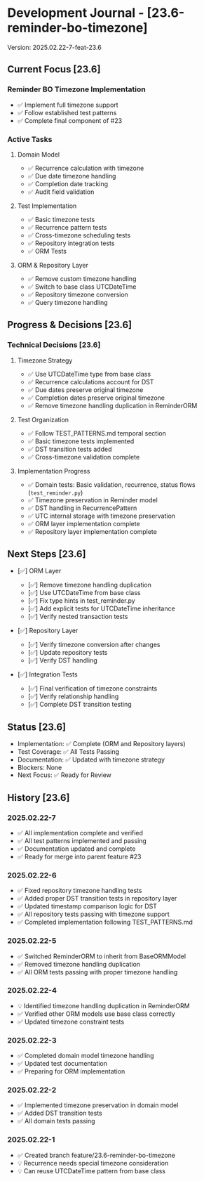 # Development Journal - [23.6-reminder-bo-timezone]
Version: 2025.02.22-7-feat-23.6

## Current Focus [23.6]
### Reminder BO Timezone Implementation
- ✅ Implement full timezone support
- ✅ Follow established test patterns
- ✅ Complete final component of #23

### Active Tasks
1. Domain Model
   - ✅ Recurrence calculation with timezone
   - ✅ Due date timezone handling
   - ✅ Completion date tracking
   - ✅ Audit field validation

2. Test Implementation
   - ✅ Basic timezone tests
   - ✅ Recurrence pattern tests
   - ✅ Cross-timezone scheduling tests
   - ✅ Repository integration tests
   - ✅ ORM Tests

3. ORM & Repository Layer
   - ✅ Remove custom timezone handling
   - ✅ Switch to base class UTCDateTime
   - ✅ Repository timezone conversion
   - ✅ Query timezone handling

## Progress & Decisions [23.6]
### Technical Decisions [23.6]
1. Timezone Strategy
   - ✅ Use UTCDateTime type from base class
   - ✅ Recurrence calculations account for DST
   - ✅ Due dates preserve original timezone
   - ✅ Completion dates preserve original timezone
   - ✅ Remove timezone handling duplication in ReminderORM

2. Test Organization
   - ✅ Follow TEST_PATTERNS.md temporal section
   - ✅ Basic timezone tests implemented
   - ✅ DST transition tests added
   - ✅ Cross-timezone validation complete

3. Implementation Progress
   - ✅ Domain tests: Basic validation, recurrence, status flows (`test_reminder.py`)
   - ✅ Timezone preservation in Reminder model
   - ✅ DST handling in RecurrencePattern
   - ✅ UTC internal storage with timezone preservation
   - ✅ ORM layer implementation complete
   - ✅ Repository layer implementation complete

## Next Steps [23.6]
- [✅] ORM Layer
  - [✅] Remove timezone handling duplication
  - [✅] Use UTCDateTime from base class
  - [✅] Fix type hints in test_reminder.py
  - [✅] Add explicit tests for UTCDateTime inheritance
  - [✅] Verify nested transaction tests

- [✅] Repository Layer
  - [✅] Verify timezone conversion after changes
  - [✅] Update repository tests
  - [✅] Verify DST handling

- [✅] Integration Tests
  - [✅] Final verification of timezone constraints
  - [✅] Verify relationship handling
  - [✅] Complete DST transition testing

## Status [23.6]
- Implementation: ✅ Complete (ORM and Repository layers)
- Test Coverage: ✅ All Tests Passing
- Documentation: ✅ Updated with timezone strategy
- Blockers: None
- Next Focus: ✅ Ready for Review

## History [23.6]
### 2025.02.22-7
- ✅ All implementation complete and verified
- ✅ All test patterns implemented and passing
- ✅ Documentation updated and complete
- ✅ Ready for merge into parent feature #23

### 2025.02.22-6
- ✅ Fixed repository timezone handling tests
- ✅ Added proper DST transition tests in repository layer
- ✅ Updated timestamp comparison logic for DST
- ✅ All repository tests passing with timezone support
- ✅ Completed implementation following TEST_PATTERNS.md

### 2025.02.22-5
- ✅ Switched ReminderORM to inherit from BaseORMModel
- ✅ Removed timezone handling duplication
- ✅ All ORM tests passing with proper timezone handling

### 2025.02.22-4
- 💡 Identified timezone handling duplication in ReminderORM
- ✅ Verified other ORM models use base class correctly
- ✅ Updated timezone constraint tests

### 2025.02.22-3
- ✅ Completed domain model timezone handling
- ✅ Updated test documentation
- ✅ Preparing for ORM implementation

### 2025.02.22-2
- ✅ Implemented timezone preservation in domain model
- ✅ Added DST transition tests
- ✅ All domain tests passing

### 2025.02.22-1
- ✅ Created branch feature/23.6-reminder-bo-timezone
- 💡 Recurrence needs special timezone consideration
- 💡 Can reuse UTCDateTime pattern from base class
